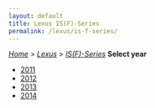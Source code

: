 ```yaml
---
layout: default
title: Lexus IS(F)-Series
permalink: /lexus/is-f-series/
---
```

[*Home*](/) > [*Lexus*](/lexus/) > [*IS(F)-Series*](/lexus/is-f-series/)
**Select year**
- [2011](/lexus/is-f-series/2011/)
- [2012](/lexus/is-f-series/2012/)
- [2013](/lexus/is-f-series/2013/)
- [2014](/lexus/is-f-series/2014/)
